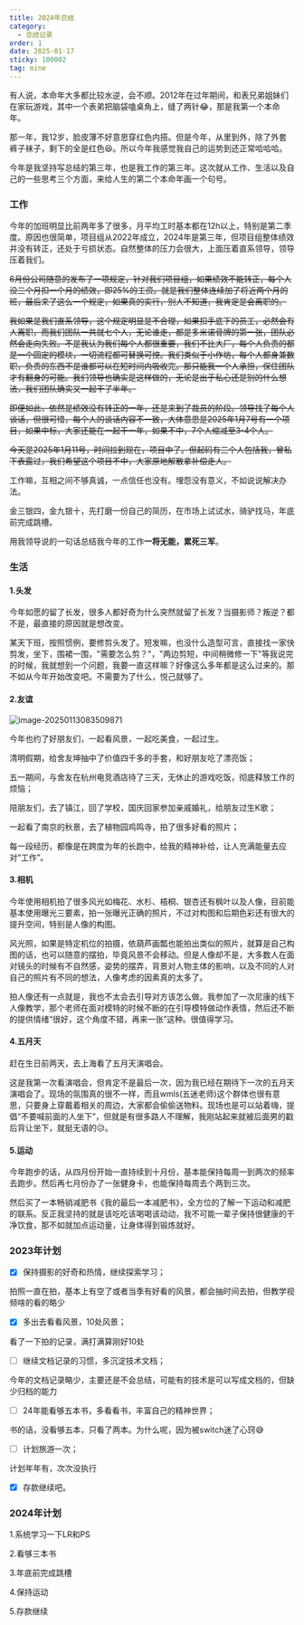 ```yaml
---
title: 2024年总结
category:
  - 总结记录
order: 1
date: 2025-01-17
sticky: 100002
tag: mine
---
```


有人说，本命年大多都比较水逆，会不顺。2012年在过年期间，和表兄弟姐妹们在家玩游戏，其中一个表弟把脑袋嗑桌角上，缝了两针:joy:，那是我第一个本命年。

那一年，我12岁，脸皮薄不好意思穿红色内搭。但是今年，从里到外，除了外套裤子袜子，剩下的全是红色:laughing:。所以今年我感觉我自己的运势到还正常哈哈哈。

今年是我坚持写总结的第三年，也是我工作的第三年。这次就从工作、生活以及自己的一些思考三个方面，来给人生的第二个本命年画一个句号。

### 工作

今年的加班明显比前两年多了很多，月平均工时基本都在12h以上，特别是第二季度。原因也很简单，项目组从2022年成立，2024年是第三年，但项目组整体绩效并没有转正，还处于亏损状态。自然整体的压力会很大，上面压着直系领导，领导压着我们。

~~6月份公司随意的发布了一项规定，针对我们项目组，如果绩效不能转正，每个人没三个月扣一个月的绩效，即25%的工资。就是我们整体连续加了将近两个月的班，最后来了这么一个规定，如果真的实行，别人不知道，我肯定是会离职的。~~

~~我如果是我们直系领导，这个规定明显是不合理，如果扣手底下的员工，必然会有人离职，而我们团队一共就七个人，无论谁走，都是多米诺骨牌的第一张，团队必然会走向失败。不是我认为我们每个人都很重要，我们不比大厂，每个人负责的都是一个固定的模块，一切流程都可替换可控。我们类似于小作坊，每个人都身兼数职，负责的东西不是谁都可以在短时间内吸收完。那只能我一个人承担，保住团队才有翻身的可能。我们领导也确实是这样做的，无论是出于私心还是别的什么想法，我们团队确实又一起干了半年。~~

~~即便如此，依然是绩效没有转正的一年，还是来到了裁员的阶段。领导找了每个人谈话，但很可惜，每个人的谈话内容不一致，大体意思是2025年1月7号有一个项目，如果中标，大家还能在一起干一年，如果不中，7个人缩减至3-4个人。~~

~~今天是2025年1月11号，时间拉到现在，项目中了。但起码有三个人包括我，曾私下表露过，我们希望这个项目不中，大家原地解散拿补偿走人。~~

工作嘛，互相之间不够真诚，一点信任也没有。埋怨没有意义，不如说说解决办法。

金三银四，金九银十，先打磨一份自己的简历，在市场上试试水，骑驴找马，年底前完成跳槽。

用我领导说的一句话总结我今年的工作**一将无能，累死三军**。

### 生活

#### 1.头发

今年如愿的留了长发，很多人都好奇为什么突然就留了长发？当摄影师？叛逆？都不是，最直接的原因就是想改变。

某天下班，按照惯例，要修剪头发了。短发嘛，也没什么造型可言，直接找一家快剪发，坐下，围裙一围，"需要怎么剪？"，"两边剪短，中间稍微修一下"等我说完的时候，我就想到一个问题，我要一直这样嘛？好像这么多年都是这么过来的。那不如从今年开始改变吧。不需要为了什么，悦己就够了。

#### 2.友谊

![image-20250113083509871](https://feilou.oss-cn-nanjing.aliyuncs.com/images/image-20250113083509871.png)

今年也约了好朋友们，一起看风景，一起吃美食，一起过生。

清明假期，给舍友坤抽中了价值四千多的手套，和好朋友吃了漂亮饭；

五一期间，与舍友在杭州电竞酒店待了三天，无休止的游戏吃饭，彻底释放工作的烦恼；

陪朋友们，去了镇江，回了学校，国庆回家参加亲戚婚礼，给朋友过生K歌；

一起看了南京的秋景，去了植物园鸡鸣寺，拍了很多好看的照片；

每一段经历，都像是在跨度为年的长跑中，给我的精神补给，让人充满能量去应对“工作”。

#### 3.相机

今年使用相机拍了很多风光如梅花、水杉、梧桐、银杏还有枫叶以及人像，目前能基本使用曝光三要素，拍一张曝光正确的照片，不过对构图和后期色彩还有很大的提升空间，特别是人像的构图。

风光照，如果是特定机位的拍摄，依葫芦画瓢也能拍出类似的照片，就算是自己构图的话，也可以随意的摆拍，毕竟风景不会移动。但是人像却不是，大多数人在面对镜头的时候有不自然感，姿势的摆弄，背景对人物主体的影响，以及不同的人对自己的照片有不同的想法，人像考虑的因素真的太多了。

拍人像还有一点就是，我也不太会去引导对方该怎么做。我参加了一次尼康的线下人像教学，那个老师在面对模特的时候不断的在引导模特做动作表情，然后还不断的提供情绪“很好，这个角度不错，再来一张”这种。很值得学习。

#### 4.五月天

赶在生日前两天，去上海看了五月天演唱会。

这是我第一次看演唱会，但肯定不是最后一次，因为我已经在期待下一次的五月天演唱会了。现场的氛围真的很不一样，而且wmls(五迷老师)这个群体也很有意思，只要身上穿戴着相关的周边，大家都会偷偷送物料。现场也是可以站着嗨，提倡“不要喊前面的人坐下”，但就是有很多路人不理解，我刚站起来就被后面男的戳后背让坐下，就挺无语的:disappointed_relieved:。

#### 5.运动

今年跑步的话，从四月份开始一直持续到十月份，基本能保持每周一到两次的频率去跑步。然后再七月份办了一张健身卡，也能保持每周去个两到三次。

然后买了一本畅销减肥书《我的最后一本减肥书》，全方位的了解一下运动和减肥的联系。反正我坚持的就是该吃吃该喝喝该动动，我不可能一辈子保持很健康的干净饮食，那不如就加点运动量，让身体得到锻炼就好。

### 2023年计划

- [x] 保持摄影的好奇和热情，继续探索学习；

拍照一直在拍，基本上有空了或者当季有好看的风景，都会抽时间去拍，但教学视频啥的看的略少

- [x] 多出去看看风景，10处风景；

看了一下拍的记录，满打满算刚好10处

- [ ] 继续文档记录的习惯，多沉淀技术文档；

今年的文档记录略少，主要还是不会总结，可能有的技术是可以写成文档的，但缺少归档的能力

- [ ] 24年能看够五本书，多看看书，丰富自己的精神世界；

书的话，没看够五本，只看了两本。为什么呢，因为被switch迷了心窍:sweat_smile:

- [ ] 计划旅游一次；

计划年年有，次次没执行

- [x] 存款继续吧。

### 2024年计划

1.系统学习一下LR和PS

2.看够三本书

3.年底前完成跳槽

4.保持运动

5.存款继续
